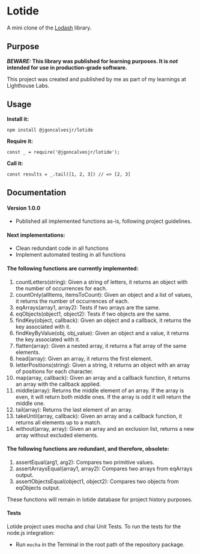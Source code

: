# Lotide

A mini clone of the [Lodash](https://lodash.com) library.

## Purpose

**_BEWARE:_ This library was published for learning purposes. It is _not_ intended for use in production-grade software.**

This project was created and published by me as part of my learnings at Lighthouse Labs. 

## Usage

**Install it:**

`npm install @jgoncalvesjr/lotide`

**Require it:**

`const _ = require('@jgoncalvesjr/lotide');`

**Call it:**

`const results = _.tail([1, 2, 3]) // => [2, 3]`

## Documentation

#### Version 1.0.0

* Published all implemented functions as-is, following project guidelines.

#### Next implementations:

* Clean redundant code in all functions
* Implement automated testing in all functions

#### The following functions are currently implemented:

1. countLetters(string): Given a string of letters, it returns an object with the number of occurrences for each.
2. countOnly(allItems, itemsToCount): Given an object and a list of values, it returns the number of occurrences of each.
3. eqArrays(array1, array2): Tests if two arrays are the same.
4. eqObjects(object1, object2): Tests if two objects are the same.
5. findKey(object, callback): Given an object and a callback, it returns the key associated with it.
6. findKeyByValue(obj, obj_value): Given an object and a value, it returns the key associated with it.
7. flatten(array): Given a nested array, it returns a flat array of the same elements.
8. head(array): Given an array, it returns the first element.
9. letterPositions(string): Given a string, it returns an object with an array of positions for each character.
10. map(array, callback): Given an array and a callback function, it returns an array with the callback applied.
11. middle(array): Returns the middle element of an array. If the array is even, it will return both middle ones. If the array is odd it will return the middle one.
12. tail(array): Returns the last element of an array.
13. takeUntil(array, callback): Given an array and a callback function, it returns all elements up to a match.
14. without(array, array): Given an array and an exclusion list, returns a new array without excluded elements.

#### The following functions are redundant, and therefore, obsolete:

1. assertEqual(arg1, arg2): Compares two primitive values.
2. assertArraysEqual(array1, array2): Compares two arrays from eqArrays output.
3. assertObjectsEqual(object1, object2): Compares two objects from eqObjects output.

These functions will remain in lotide database for project history purposes.

#### Tests

Lotide project uses mocha and chai Unit Tests. To run the tests for the node.js integration:

* Run `mocha` in the Terminal in the root path of the repository package.